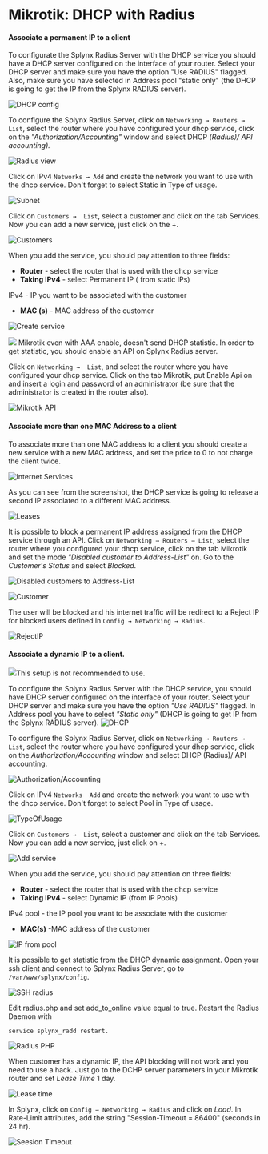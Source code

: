 Mikrotik: DHCP with Radius
==========

#### Associate a permanent IP to a client

To configurate the Splynx Radius Server with the DHCP service you should have a DHCP server configured on the interface of your router. Select your DHCP server and make sure you have the option "Use RADIUS" flagged. Also, make sure you have selected in Address pool "static only" (the DHCP is going to get the IP from the Splynx RADIUS server).

![DHCP config](dhcp_conf.png)


To configure the Splynx Radius Server, click on `Networking → Routers → List`, select the router where you have configured your dhcp service, click on the *"Authorization/Accounting"* window and select DHCP *(Radius)/ API accounting).*

![Radius view](radius_view.png)

Click on IPv4 `Networks → Add` and create the network you want to use with the dhcp service. Don't forget to select Static in Type of usage.

![Subnet](subnet.png)

Click on `Customers →  List`, select a customer and click on the tab Services. Now you can add a new service, just click on the +.

![Customers](customers_view.png)


When you add the service, you should pay attention to three fields:

* **Router** - select the router that is used with the dhcp service
* **Taking IPv4** - select Permanent IP ( from static IPs)

IPv4 - IP you want to be associated with the customer

* **MAC (s)** -  MAC address of the customer

![Create service](create_service.png)

<icon class="image-icon">![](warning_icon.png)</icon> Mikrotik even with AAA enable, doesn't send DHCP statistic. In order to get statistic, you should enable an API on Splynx Radius server.

Click on `Networking →  List`, and select the router where you have configured your dhcp service. Click on the tab Mikrotik, put Enable Api on and insert a login and password of an administrator (be sure that the administrator is created in the router also).

![Mikrotik API](mikrotik_api.png)


#### Associate more than one MAC Address to a client

To associate more than one MAC address to a client you should create a new service with a new MAC address, and set the price to 0 to not charge the client twice.

![Internet Services](internet_service.png)


As you can see from the screenshot, the DHCP service is going to release a second IP associated to a different MAC address.


![Leases](leases.png)

It is possible to block a permanent IP address assigned from the DHCP service through an API. Click on `Networking → Routers → List`, select the router where you configured your dhcp service, click on the tab Mikrotik and set the mode *"Disabled customer to Address-List"* on. Go to the *Customer's Status* and select *Blocked*.

![Disabled customers to Address-List](add2addrlist.png)

![Customer](status.png)

The user will be blocked and his internet traffic will be redirect to a Reject IP for blocked users defined in `Config → Networking → Radius`.

![RejectIP](reject_ip.png)


#### Associate a dynamic IP to a client.
<icon class="image-icon">![](warning_icon.png)</icon>This setup is not recommended to use.

To configure the Splynx Radius Server with the DHCP service, you should have DHCP server configured on the interface of your router. Select your DHCP server and make sure you have the option *"Use RADIUS"* flagged. In Address pool you have to select *"Static only"* (DHCP is going to get IP from the Splynx RADIUS server).
![DHCP](dhcp_conf.png)

To configure the Splynx Radius Server, click on `Networking → Routers → List`, select the router where you have configured your dhcp service, click on the *Authorization/Accounting* window and select DHCP (Radius)/ API accounting.

![Authorization/Accounting](aa.png)


Click on IPv4 `Networks  Add` and create the network you want to use with the dhcp service. Don't forget to select Pool in Type of usage.

![TypeOfUsage](type_of_usage.png)

Click on `Customers →  List`, select a customer and click on the tab Services. Now you can add a new service, just click on +.

![Add service](add_service.png)

When you add the service, you should pay attention on three fields:

* **Router** - select the router that is used with the dhcp service
* **Taking IPv4** - select Dynamic IP (from IP Pools)

IPv4 pool - the IP pool you want to be associate with the customer

* **MAC(s)** -MAC address of the customer

![IP from pool](ip4pool.png)


It is possible to get statistic from the DHCP dynamic assignment. Open your ssh client and connect to Splynx Radius Server, go to `/var/www/splynx/config`.

![SSH radius](ssh_radius.png)


Edit radius.php and set add_to_online value equal to true. Restart the Radius Daemon with
```
service splynx_radd restart.
```

![Radius PHP](radius_php.png)


When customer has a dynamic IP, the API blocking will not work and you need to use a hack. Just go to the DCHP server parameters in your Mikrotik router and set *Lease Time* 1 day.

![Lease time](leasetime_dhcp.png)


In Splynx, click on ``Config → Networking → Radius`` and click on *Load*. In Rate-Limit attributes, add the string "Session-Timeout = 86400" (seconds in 24 hr).

![Seesion Timeout](session_timeout.png)
